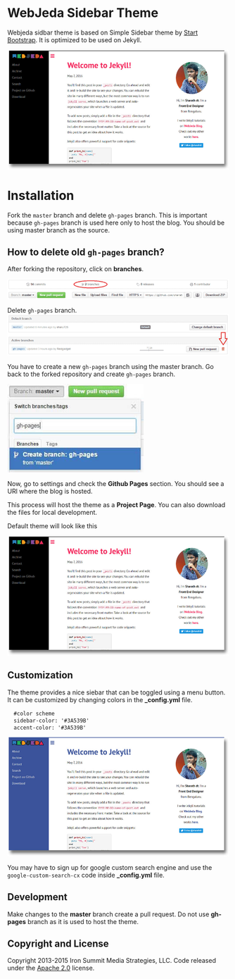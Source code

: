 # WebJeda Sidebar Theme
Webjeda sidbar theme is based on Simple Sidebar theme by [Start Bootstrap](http://startbootstrap.com/). It is optimized to be used on Jekyll. 

![webjeda sidebar theme](/images/webjeda-sidebar-theme-screenshot-1.jpg)

# Installation
Fork the ``master`` branch and delete ``gh-pages`` branch. This is important because ``gh-pages`` branch is used here only to host the blog. You should be using master branch as the source.

## How to delete old ``gh-pages`` branch?
After forking the repository, click on **branches**.

![delete gh-pages branch](/images/delete-github-branch.png)

Delete ``gh-pages`` branch.
![delete gh-pages branch](/images/delete-github-branch-2.png)

You have to create a new ``gh-pages`` branch using the master branch. Go back to the forked repository and create ``gh-pages`` branch.

![create gh-pages branch](/images/create-gh-pages-branch.jpg)

Now, go to settings and check the **Github Pages** section. You should see a URl where the blog is hosted.

This process will host the theme as a **Project Page**. You can also download the files for local development. 

Default theme will look like this

![webjeda sidebar theme](/images/webjeda-sidebar-theme-screenshot-1.jpg)



## Customization
The theme provides a nice siebar that can be toggled using a menu button. It can be customized by changing colors in the **_config.yml** file.


      #color scheme
      sidebar-color: '#3A539B'       
      accent-color: '#3A539B' 


![webjeda sidebar theme](/images/webjeda-sidebar-theme-screenshot-2.jpg)


You may have to sign up for google custom search engine and use the ```google-custom-search-cx``` code inside **_config.yml** file.

## Development
Make changes to the **master** branch create a pull request. Do not use **gh-pages** branch as it is used to host the theme.

## Copyright and License
Copyright 2013-2015 Iron Summit Media Strategies, LLC. Code released under the [Apache 2.0](https://github.com/IronSummitMedia/startbootstrap-simple-sidebar/blob/gh-pages/LICENSE) license.
